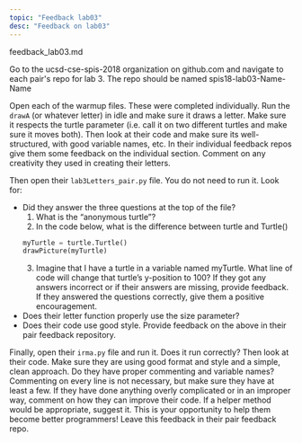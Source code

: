 ```yaml
---
topic: "Feedback lab03"
desc: "Feedback on lab03"
---
```


feedback_lab03.md

Go to the ucsd-cse-spis-2018 organization on github.com and navigate to each pair's repo for lab 3. The repo should be named spis18-lab03-Name-Name

Open each of the warmup files.  These were completed individually.  Run the `drawA` (or whatever letter) in idle and make sure it draws a letter.  Make sure it respects the turtle parameter (i.e. call it on two different turtles and make sure it moves both).  Then look at their code and make sure its well-structured, with good variable names, etc.  In their individual feedback repos give them some feedback on the individual section.  Comment on any creativity they used in creating their letters.

Then open their `lab3Letters_pair.py` file.  You do not need to run it.  Look for:
 * Did they answer the three questions at the top of the file?
     1. What is the “anonymous turtle”?
     2. In the code below, what is the difference between turtle and Turtle()
     ```python
     myTurtle = turtle.Turtle() 
     drawPicture(myTurtle)
     ```
      3. Imagine that I have a turtle in a variable named myTurtle. What line of code will change that turtle’s y-position to 100?
    If they got any answers incorrect or if their answers are missing, provide feedback.  If they answered the questions correctly, give them a positive encouragement.
  * Does their letter function properly use the size parameter?
  * Does their code use good style.
Provide feedback on the above in their pair feedback repository.

Finally, open their `irma.py` file and run it.  Does it run correctly?  Then look at their code.  Make sure they are using good format and style and a simple, clean approach.  Do they have proper commenting and variable names?  Commenting on every line is not necessary, but make sure they have at least a few.  If they have done anything overly complicated or in an improper way, comment on how they can improve their code.  If a helper method would be appropriate, suggest it.  This is your opportunity to help them become better programmers!  Leave this feedback in their pair feedback repo.





